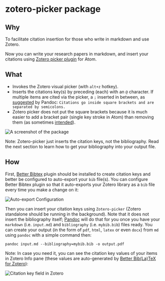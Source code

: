 # zotero-picker package


## Why

To facilitate citation insertion for those who write in markdown and use Zotero.

Now you can write your research papers in markdown,
and insert your citations using [Zotero picker plugin](https://atom.io/packages/zotero-picker) for Atom.

## What

- Invokes the Zotero visual picker (with `alt+z` hotkey).
- Inserts the citations key(s) by preceding (each) with an `@` character.
If multiple items are cited via the picker, a `;` inserted in between,
as [suggested](http://pandoc.org/MANUAL.html#citations) by Pandoc:
```Citations go inside square brackets and are separated by semicolons.```
- Zotero picker does not put the square brackets because it is much easier to add a bracket pair (single key stroke in Atom) than removing them (as sometimes [intended](http://pandoc.org/MANUAL.html#citations)).

![A screenshot of the package](https://raw.githubusercontent.com/oztalha/zotero-picker/master/zotero-picker.gif)

Note: Zotero-picker just inserts the citation keys, not the bibliography. Read the next section to learn how to get your bibliography into your output file.

## How

First, [Better Bibtex](https://github.com/retorquere/zotero-better-bibtex) plugin should be installed to create citation keys and better be configured to auto-export your `bib` file(s).
You can configure Better Bibtex plugin so that it auto-exports your Zotero library as a `bib` file every time you make a change on it:

![Auto-export Configuration](https://raw.githubusercontent.com/oztalha/zotero-picker/master/auto-export.png)

Then you can insert your citation keys using `Zotero-picker` (Zotero standalone should be running in the background). Note that it does not insert the bibliography itself; [Pandoc](http://pandoc.org) will do that for you once you have your `markdown` (i.e. `input.md`) and `bibliography` (i.e. `mybib.bib`) files ready.
You can create your output (in the form of `pdf`, `html`, `latex` or even `docx`) from `md` using `pandoc` with a simple command then:

    pandoc input.md --bibliography=mybib.bib -o output.pdf

Note: In case you need it, you can see the citation key values of your items in Zotero Info pane (these values are auto-generated by [Better Bib(La)TeX for Zotero](https://github.com/retorquere/zotero-better-bibtex)):

![Citation key field in Zotero](https://raw.githubusercontent.com/oztalha/zotero-picker/master/citation_key.png)
